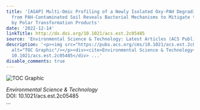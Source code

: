 ```yaml
---
title: '[ASAP] Multi-Omic Profiling of a Newly Isolated Oxy-PAH Degrading Specialist
  from PAH-Contaminated Soil Reveals Bacterial Mechanisms to Mitigate the Risk Posed
  by Polar Transformation Products'
date: '2022-12-14'
linkTitle: http://dx.doi.org/10.1021/acs.est.2c05485
source: 'Environmental Science & Technology: Latest Articles (ACS Publications)'
description: '<p><img src="https://pubs.acs.org/cms/10.1021/acs.est.2c05485/asset/images/medium/es2c05485_0005.gif"
  alt="TOC Graphic"/></p><div><cite>Environmental Science & Technology</cite></div><div>DOI:
  10.1021/acs.est.2c05485</div> ...'
disable_comments: true
---
```

<p><img src="https://pubs.acs.org/cms/10.1021/acs.est.2c05485/asset/images/medium/es2c05485_0005.gif" alt="TOC Graphic"/></p><div><cite>Environmental Science & Technology</cite></div><div>DOI: 10.1021/acs.est.2c05485</div> ...